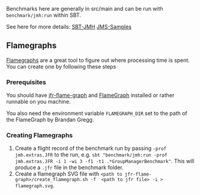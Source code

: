 Benchmarks here are generally in src/main and can be run with `benchmark/jmh:run`
within SBT.

See here for more details:
[SBT-JMH](https://github.com/ktoso/sbt-jmh)
[JMS-Samples](http://hg.openjdk.java.net/code-tools/jmh/file/tip/jmh-samples/src/main/java/org/openjdk/jmh/samples/)

## Flamegraphs

[Flamegraphs](http://www.brendangregg.com/FlameGraphs/cpuflamegraphs.html) are a
great tool to figure out where processing time is spent. You can create one by
following these steps

### Prerequisites

You should have [jfr-flame-graph](https://github.com/chrishantha/jfr-flame-graph)
and [FlameGraph](https://github.com/brendangregg/FlameGraph) installed or rather
runnable on you machine.

You also need the environment variable `FLAMEGRAPH_DIR` set to the path of the
FlameGraph by Brandan Gregg.

### Creating Flamegraphs

1. Create a flight record of the benchmark run by passing `-prof jmh.extras.JFR`
  to the run, e.g. `sbt "benchmark/jmh:run -prof jmh.extras.JFR -i 1 -wi 3 -f1
  -t1 .*GroupManagerBenchmark"`. This will produce a `.jfr` file in the
  benchmark folder.
2. Create a flamegraph SVG file with `<path to jfr-flame-graph>/create_flamegraph.sh -f  <path to jfr file> -i > flamegraph.svg`.
